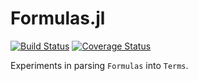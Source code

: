 # Formulas.jl

[![Build Status](https://travis-ci.org/kleinschmidt/Formulas.jl.svg?branch=master)](https://travis-ci.org/kleinschmidt/Formulas.jl)
[![Coverage Status](https://coveralls.io/repos/github/kleinschmidt/Formulas.jl/badge.svg?branch=master)](https://coveralls.io/github/kleinschmidt/Formulas.jl?branch=master)

Experiments in parsing `Formulas` into `Terms`.
